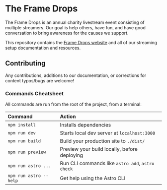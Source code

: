 # The Frame Drops

The Frame Drops is an annual charity livestream event consisting of multiple streamers. Our goal is help others, have fun, and have good conversation to bring awareness for the causes we support.

This repository contains the [Frame Drops website](https://theframedrops.com) and all of our streaming setup documentation and resources.

## Contributing

Any contributions, additions to our documentation, or corrections for content typos/bugs are welcome!

### Commands Cheatsheet

All commands are run from the root of the project, from a terminal:

| Command                | Action                                           |
| :--------------------- | :----------------------------------------------- |
| `npm install`          | Installs dependencies                            |
| `npm run dev`          | Starts local dev server at `localhost:3000`      |
| `npm run build`        | Build your production site to `./dist/`          |
| `npm run preview`      | Preview your build locally, before deploying     |
| `npm run astro ...`    | Run CLI commands like `astro add`, `astro check` |
| `npm run astro --help` | Get help using the Astro CLI                     |
